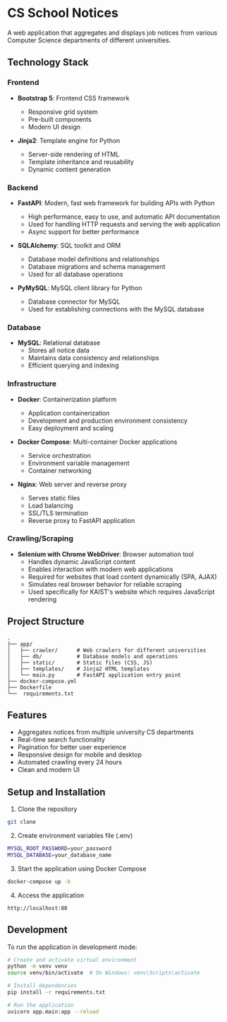# CS School Notices

A web application that aggregates and displays job notices from various Computer Science departments of different universities.

## Technology Stack

### Frontend
- **Bootstrap 5**: Frontend CSS framework
  - Responsive grid system
  - Pre-built components
  - Modern UI design

- **Jinja2**: Template engine for Python
  - Server-side rendering of HTML
  - Template inheritance and reusability
  - Dynamic content generation

### Backend
- **FastAPI**: Modern, fast web framework for building APIs with Python
  - High performance, easy to use, and automatic API documentation
  - Used for handling HTTP requests and serving the web application
  - Async support for better performance

- **SQLAlchemy**: SQL toolkit and ORM
  - Database model definitions and relationships
  - Database migrations and schema management
  - Used for all database operations

- **PyMySQL**: MySQL client library for Python
  - Database connector for MySQL
  - Used for establishing connections with the MySQL database

### Database
- **MySQL**: Relational database
  - Stores all notice data
  - Maintains data consistency and relationships
  - Efficient querying and indexing

### Infrastructure
- **Docker**: Containerization platform
  - Application containerization
  - Development and production environment consistency
  - Easy deployment and scaling

- **Docker Compose**: Multi-container Docker applications
  - Service orchestration
  - Environment variable management
  - Container networking

- **Nginx**: Web server and reverse proxy
  - Serves static files
  - Load balancing
  - SSL/TLS termination
  - Reverse proxy to FastAPI application

### Crawling/Scraping

- **Selenium with Chrome WebDriver**: Browser automation tool
  - Handles dynamic JavaScript content
  - Enables interaction with modern web applications
  - Required for websites that load content dynamically (SPA, AJAX)
  - Simulates real browser behavior for reliable scraping
  - Used specifically for KAIST's website which requires JavaScript rendering

## Project Structure
```
.
├── app/
│   ├── crawler/      # Web crawlers for different universities
│   ├── db/           # Database models and operations
│   ├── static/       # Static files (CSS, JS)
│   ├── templates/    # Jinja2 HTML templates
│   └── main.py       # FastAPI application entry point
├── docker-compose.yml
├── Dockerfile
└──  requirements.txt
```

## Features
- Aggregates notices from multiple university CS departments
- Real-time search functionality
- Pagination for better user experience
- Responsive design for mobile and desktop
- Automated crawling every 24 hours
- Clean and modern UI

## Setup and Installation

1. Clone the repository
```bash
git clone
```

2. Create environment variables file (.env)
```bash
MYSQL_ROOT_PASSWORD=your_password
MYSQL_DATABASE=your_database_name
```

3. Start the application using Docker Compose
```bash
docker-compose up -b
```

4. Access the application
```
http://localhost:80
```

## Development

To run the application in development mode:

```bash
# Create and activate virtual environment
python -m venv venv
source venv/bin/activate  # On Windows: venv\Scripts\activate

# Install dependencies
pip install -r requirements.txt

# Run the application
uvicorn app.main:app --reload
```